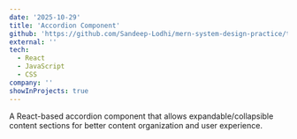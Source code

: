 ```yaml
---
date: '2025-10-29'
title: 'Accordion Component'
github: 'https://github.com/Sandeep-Lodhi/mern-system-design-practice/tree/accordian'
external: ''
tech:
  - React
  - JavaScript
  - CSS
company: ''
showInProjects: true
---
```


A React-based accordion component that allows expandable/collapsible content sections for better content organization and user experience.